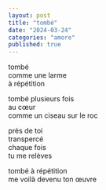 ```yaml
---
layout: post
title: "tombé"
date: "2024-03-24"
categories: "amore"
published: true
---
```


tombé  
comme une larme  
à répétition  

tombé plusieurs fois  
au cœur  
comme un ciseau sur le roc  

près de toi  
transpercé  
chaque fois  
tu me relèves  

tombé à répétition  
me voilà devenu ton œuvre  
